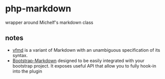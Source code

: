 # php-markdown

wrapper around Michelf's markdown class

## notes

- [vfmd](http://www.vfmd.org/vfmd-spec/syntax/) is a variant of Markdown with an unambiguous specification of its syntax.
- [Bootstrap-Markdown](http://www.codingdrama.com/bootstrap-markdown/) designed to be easily integrated with your bootstrap project. It exposes useful API that allow you to fully hook-in into the plugin
